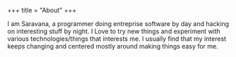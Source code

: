 +++
title =  "About"
+++

<section>
    <p>
        <div class="well">
I am Saravana, a  programmer doing entreprise software by day and
hacking on interesting stuff by night.
I Love to try new things and experiment with various technologies/things that
interests me.
I usually find that my interest keeps changing and centered mostly
around making things easy for me.
    </div>
</p>
</section>

